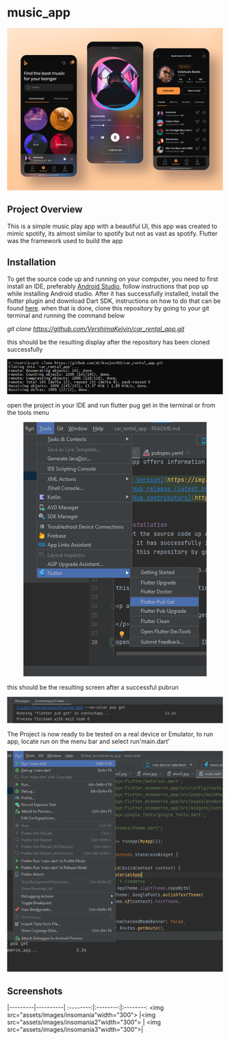# music_app

![PREVIEW](./PREVIEW.png)


## Project Overview
This is a simple music play app with a beautiful UI, this app was created to mimic spotify, its almost similar to spotify but not as vast as spotify. Flutter was the framework used to build the app

## Installation
To get the source code up and running on your computer, you need to first install an IDE, preferably [Android Studio](https://developer.android.com/studio?gclid=Cj0KCQiAmKiQBhClARIsAKtSj-mCE3Dc0T4FuVNp5WzCsOKbAIlaTP-7DuCYL-p5D8PZbAPgfU6IizEaAuYyEALw_wcB&gclsrc=aw.ds), follow instructions that pop up while installing Android studio.
After it has successfully installed, install the flutter plugin and download Dart SDK, instructions on how to do that can be found [here](https://flutter.dev/?gclid=Cj0KCQiAmKiQBhClARIsAKtSj-lDkI-zjlymTZot1n0GglKPrghu2aqO_4cwNH_bZUuLGbCyh_Dwun0aAqgDEALw_wcB&gclsrc=aw.ds). when that is done,
clone this repository by going to your git terminal and running the command below

*git clone https://github.com/VershimaKelvin/car_rental_app.git*

this should be the resulting display after the repository has been cloned successfully

<p align="center">
    <img src="assets/images/gitclone.png">
</p>

open the project in your IDE and run flutter pug get in the terminal or from the tools menu

<p align="center">
    <img src="assets/images/pubget.png">
</p>

this should be the resulting screen after a successful pubrun

<p align="center">
    <img src="assets/images/yash.png">
</p>


The Project is now ready to be tested on a real device or Emulator, to run app, locate run on the menu bar and select run'main.dart'
<p align="center">
    <img src="assets/images/runmain.png">
</p>

## Screenshots
 |---------|----------|
 :--------:|:--------:|:--------:
<img src="assets/images/insomania"width="300"> |<img src="assets/images/insomania2"width="300"> | <img src="assets/images/insomania3"width="300">|



